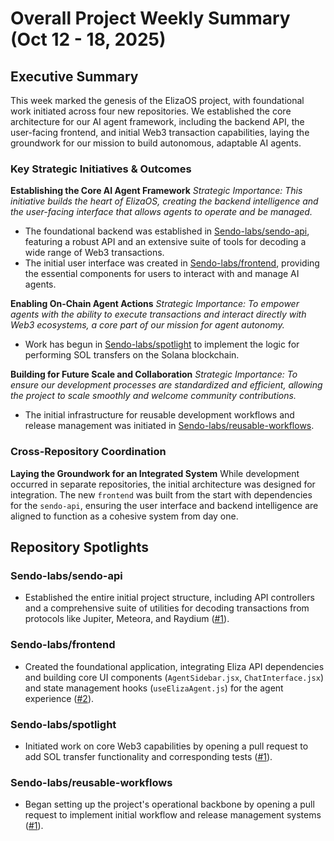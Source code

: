 # Overall Project Weekly Summary (Oct 12 - 18, 2025)

## Executive Summary
This week marked the genesis of the ElizaOS project, with foundational work initiated across four new repositories. We established the core architecture for our AI agent framework, including the backend API, the user-facing frontend, and initial Web3 transaction capabilities, laying the groundwork for our mission to build autonomous, adaptable AI agents.

### Key Strategic Initiatives & Outcomes

**Establishing the Core AI Agent Framework**
*Strategic Importance: This initiative builds the heart of ElizaOS, creating the backend intelligence and the user-facing interface that allows agents to operate and be managed.*
-   The foundational backend was established in [Sendo-labs/sendo-api](https://github.com/Sendo-labs/sendo-api), featuring a robust API and an extensive suite of tools for decoding a wide range of Web3 transactions.
-   The initial user interface was created in [Sendo-labs/frontend](https://github.com/Sendo-labs/frontend), providing the essential components for users to interact with and manage AI agents.

**Enabling On-Chain Agent Actions**
*Strategic Importance: To empower agents with the ability to execute transactions and interact directly with Web3 ecosystems, a core part of our mission for agent autonomy.*
-   Work has begun in [Sendo-labs/spotlight](https://github.com/Sendo-labs/spotlight) to implement the logic for performing SOL transfers on the Solana blockchain.

**Building for Future Scale and Collaboration**
*Strategic Importance: To ensure our development processes are standardized and efficient, allowing the project to scale smoothly and welcome community contributions.*
-   The initial infrastructure for reusable development workflows and release management was initiated in [Sendo-labs/reusable-workflows](https://github.com/Sendo-labs/reusable-workflows).

### Cross-Repository Coordination
**Laying the Groundwork for an Integrated System**
While development occurred in separate repositories, the initial architecture was designed for integration. The new `frontend` was built from the start with dependencies for the `sendo-api`, ensuring the user interface and backend intelligence are aligned to function as a cohesive system from day one.

## Repository Spotlights

### Sendo-labs/sendo-api
-   Established the entire initial project structure, including API controllers and a comprehensive suite of utilities for decoding transactions from protocols like Jupiter, Meteora, and Raydium ([#1](https://github.com/Sendo-labs/sendo-api/pull/1)).

### Sendo-labs/frontend
-   Created the foundational application, integrating Eliza API dependencies and building core UI components (`AgentSidebar.jsx`, `ChatInterface.jsx`) and state management hooks (`useElizaAgent.js`) for the agent experience ([#2](https://github.com/Sendo-labs/frontend/pull/2)).

### Sendo-labs/spotlight
-   Initiated work on core Web3 capabilities by opening a pull request to add SOL transfer functionality and corresponding tests ([#1](https://github.com/Sendo-labs/spotlight/pull/1)).

### Sendo-labs/reusable-workflows
-   Began setting up the project's operational backbone by opening a pull request to implement initial workflow and release management systems ([#1](https://github.com/Sendo-labs/reusable-workflows/pull/1)).